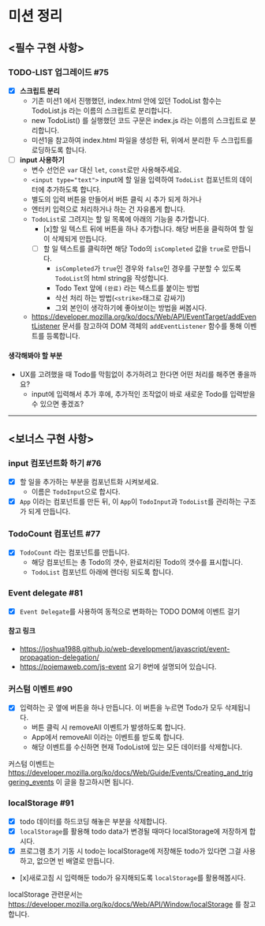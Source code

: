 # 미션 정리

## <필수 구현 사항>

### TODO-LIST 업그레이드 #75

- [x] **스크립트 분리**
  - 기존 미션1 에서 진행했던, index.html 안에 있던 TodoList 함수는 TodoList.js 라는 이름의 스크립트로 분리합니다.
  - new TodoList() 를 실행했던 코드 구문은 index.js 라는 이름의 스크립트로 분리합니다.
  - 미션1을 참고하여 index.html 파일을 생성한 뒤, 위에서 분리한 두 스크립트를 로딩하도록 합니다.
- [ ] **input 사용하기**
  - 변수 선언은 `var` 대신 `let`, `const`로만 사용해주세요.
  - `<input type="text">` input에 할 일을 입력하여 `TodoList` 컴포넌트의 데이터에 추가하도록 합니다.
  - 별도의 입력 버튼을 만들어서 버튼 클릭 시 추가 되게 하거나
  - 엔터키 입력으로 처리하거나 하는 건 자유롭게 합니다.
  - `TodoList`로 그려지는 할 일 목록에 아래의 기능을 추가합니다.
    - [x]할 일 텍스트 뒤에 버튼을 하나 추가합니다. 해당 버튼을 클릭하여 할 일이 삭제되게 만듭니다.
    - [ ] 할 일 텍스트를 클릭하면 해당 Todo의 `isCompleted` 값을 `true`로 만듭니다.
      - `isCompleted`가 `true`인 경우와 `false`인 경우를 구분할 수 있도록 `TodoList`의 html string을 작성합니다.
      - Todo Text 앞에 `(완료)` 라는 텍스트를 붙이는 방법
      - 삭선 처리 하는 방법(`<strike>`태그로 감싸기)
      - 그외 본인이 생각하기에 좋아보이는 방법을 써봅시다.
  - https://developer.mozilla.org/ko/docs/Web/API/EventTarget/addEventListener 문서를 참고하여 DOM 객체의 `addEventListener` 함수를 통해 이벤트를 등록합니다.

#### 생각해봐야 할 부분

- UX를 고려했을 때 Todo를 막힘없이 추가하려고 한다면 어떤 처리를 해주면 좋을까요?
  - input에 입력해서 추가 후에, 추가적인 조작없이 바로 새로운 Todo를 입력받을 수 있으면 좋겠죠?

---

## <보너스 구현 사항>

### input 컴포넌트화 하기 #76

- [x] 할 일을 추가하는 부분을 컴포넌트화 시켜보세요.
  - 이름은 `TodoInput`으로 합시다.
- [x] `App` 이라는 컴포넌트를 만든 뒤, 이 `App`이 `TodoInput`과 `TodoList`를 관리하는 구조가 되게 만듭니다.

### TodoCount 컴포넌트 #77

- [x] `TodoCount` 라는 컴포넌트를 만듭니다.
  - 해당 컴포넌트는 총 Todo의 갯수, 완료처리된 Todo의 갯수를 표시합니다.
  - `TodoList` 컴포넌트 아래에 렌더링 되도록 합니다.

### Event delegate #81

- [x] `Event Delegate`를 사용하여 동적으로 변화하는 TODO DOM에 이벤트 걸기

#### 참고 링크

- https://joshua1988.github.io/web-development/javascript/event-propagation-delegation/
- https://poiemaweb.com/js-event 요기 8번에 설명되어 있습니다.

### 커스텀 이벤트 #90

- [x] 입력하는 곳 옆에 버튼을 하나 만듭니다. 이 버튼을 누르면 Todo가 모두 삭제됩니다.
  - 버튼 클릭 시 removeAll 이벤트가 발생하도록 합니다.
  - App에서 removeAll 이라는 이벤트를 받도록 합니다.
  - 해당 이벤트를 수신하면 현재 TodoList에 있는 모든 데이터를 삭제합니다.

커스텀 이벤트는 https://developer.mozilla.org/ko/docs/Web/Guide/Events/Creating_and_triggering_events 이 글을 참고하시면 됩니다.

### localStorage #91

- [x] todo 데이터를 하드코딩 해놓은 부분을 삭제합니다.
- [x] `localStorage`를 활용해 todo data가 변경될 때마다 localStorage에 저장하게 합시다.
- [x] 프로그램 초기 기동 시 todo는 localStorage에 저장해둔 todo가 있다면 그걸 사용하고, 없으면 빈 배열로 만듭니다.
- [x]새로고침 시 입력해둔 todo가 유지해되도록 `localStorage`를 활용해봅시다.

localStorage 관련문서는 https://developer.mozilla.org/ko/docs/Web/API/Window/localStorage 를 참고합니다.
